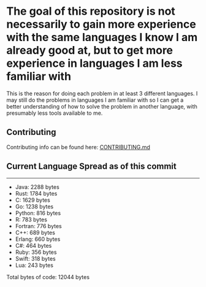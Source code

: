 # The goal of this repository is not necessarily to gain more experience with the same languages I know I am already good at, but to get more experience in languages I am less familiar with

This is the reason for doing each problem in at least 3 different languages. I may still do the problems in languages I am familiar with so I can get a better understanding of how to solve the problem in another language, with presumably less tools available to me.

## Contributing
Contributing info can be found here: [CONTRIBUTING.md](CONTRIBUTING.md)

## Current Language Spread as of this commit

----------------------------------------

- Java: 2288 bytes
- Rust: 1784 bytes
- C: 1629 bytes
- Go: 1238 bytes
- Python: 816 bytes
- R: 783 bytes
- Fortran: 776 bytes
- C++: 689 bytes
- Erlang: 660 bytes
- C#: 464 bytes
- Ruby: 356 bytes
- Swift: 318 bytes
- Lua: 243 bytes

Total bytes of code: 12044 bytes
